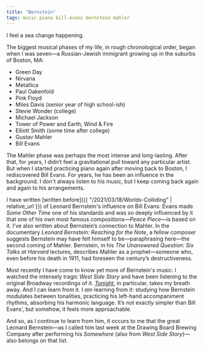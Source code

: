 ```yaml
---
title: "Bernstein"
tags: music piano bill-evans bernstein mahler
---
```


I feel a sea change happening.

The biggest musical phases of my life, in rough chronological order, began when I was seven—a Russian-Jewish immigrant growing up in the suburbs of Boston, MA:

- Green Day
- Nirvana
- Metallica
- Paul Oakenfold
- Pink Floyd
- Miles Davis (senior year of high school-ish)
- Stevie Wonder (college)
- Michael Jackson
- Tower of Power and Earth, Wind & Fire
- Elliott Smith (some time after college)
- Gustav Mahler
- Bill Evans

The Mahler phase was perhaps the most intense and long-lasting. After that, for years, I didn’t feel a gravitational pull toward any particular artist. But when I started practicing piano again after moving back to Boston, I rediscovered Bill Evans. For years, he has been an influence in the background. I don't always listen to his music, but I keep coming back again and again to his arrangements.

I have written [written before]({{ "/2021/03/18/Worlds-Colliding" | relative_url }}) of Leonard Bernstein's influence on Bill Evans: Evans made _Some Other Time_ one of his standards and was so deeply influenced by it that one of his own most famous compositions—_Peace Piece_—is based on it. I’ve also written about Bernstein’s connection to Mahler. In the documentary _Leonard Bernstein: Reaching for the Note_, a fellow composer suggests Bernstein may have felt himself to be—paraphrasing here—the second coming of Mahler. Bernstein, in his _The Unanswered Question: Six Talks at Harvard_ lectures, describes Mahler as a prophet—someone who, even before his death in 1911, had foreseen the century’s destructiveness.

Most recently I have come to know yet more of Bernstein's music: I watched the intensely tragic _West Side Story_ and have been listening to the original Broadway recordings of it. [_Tonight_](https://www.youtube.com/watch?v=p8My-HMJWeo), in particular, takes my breath away. And I can learn from it. I _am_ learning from it: studying how Bernstein modulates between tonalities, practicing his left-hand accompaniment rhythms, absorbing his harmonic language. It’s not exactly simpler than Bill Evans’, but somehow, it feels more approachable.

And so, as I continue to learn from him, it occurs to me that the great Leonard Bernstein—as I called him last week at the Drawing Board Brewing Company after performing his _Somewhere_ (also from _West Side Story_)—also belongs on that list.
